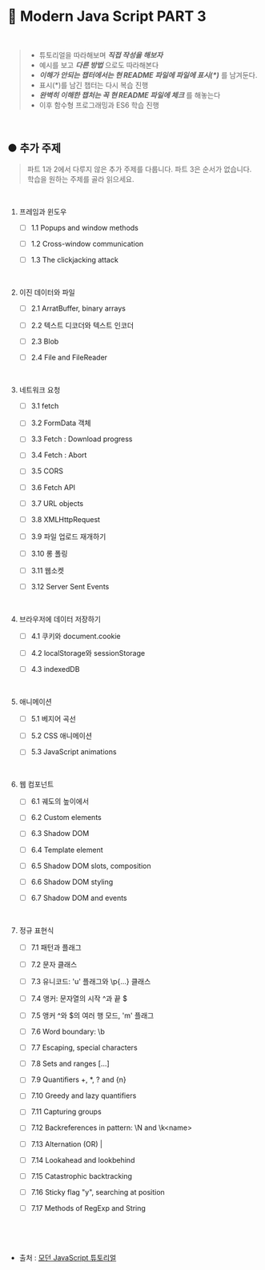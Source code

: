 # 📃 Modern Java Script PART 3

<br />

>   * 튜토리얼을 따라해보며 _**직접 작성을 해보자**_
>   * 예시를 보고 _**다른 방법**_ 으로도 따라해본다
>   * _**이해가 안되는 챕터에서는 현 README 파일에 파일에 표시(*)**_ 를 남겨둔다.
>   * 표시(*)를 남긴 챕터는 다시 복습 진행
>   * _**완벽히 이해한 챕처는 꼭 현 README 파일에 체크**_ 를 해놓는다
>   * 이후 함수형 프로그래밍과 ES6 학습 진행

<br />

## ● 추가 주제

> 파트 1과 2에서 다루지 않은 추가 주제를 다룹니다. 파트 3은 순서가 없습니다. 학습을 원하는 주제를 골라 읽으세요.

<br>

1. 프레임과 윈도우

    * [ ] 1.1 Popups and window methods
    * [ ] 1.2 Cross-window communication
    * [ ] 1.3 The clickjacking attack
    

<br>

2. 이진 데이터와 파일

    * [ ] 2.1 ArratBuffer, binary arrays
    * [ ] 2.2 텍스트 디코더와 텍스트 인코더
    * [ ] 2.3 Blob
    * [ ] 2.4 File and FileReader
        

<br>

3. 네트워크 요청

    * [ ] 3.1 fetch
    * [ ] 3.2 FormData 객체
    * [ ] 3.3 Fetch : Download progress
    * [ ] 3.4 Fetch : Abort
    * [ ] 3.5 CORS
    * [ ] 3.6 Fetch API
    * [ ] 3.7 URL objects
    * [ ] 3.8 XMLHttpRequest
    * [ ] 3.9 파일 업로드 재개하기
    * [ ] 3.10 롱 폴링
    * [ ] 3.11 웹소켓
    * [ ] 3.12 Server Sent Events
    

<br>

4. 브라우저에 데이터 저장하기

    * [ ] 4.1 쿠키와 document.cookie
    * [ ] 4.2 localStorage와 sessionStorage
    * [ ] 4.3 indexedDB
    

<br>

5. 애니메이션

    * [ ] 5.1 베지어 곡선
    * [ ] 5.2 CSS 애니메이션
    * [ ] 5.3 JavaScript animations


<br>

6. 웹 컴포넌트

    * [ ] 6.1 궤도의 높이에서
    * [ ] 6.2 Custom elements
    * [ ] 6.3 Shadow DOM
    * [ ] 6.4 Template element
    * [ ] 6.5 Shadow DOM slots, composition
    * [ ] 6.6 Shadow DOM styling
    * [ ] 6.7 Shadow DOM and events


<br>

7. 정규 표현식

    * [ ] 7.1 패턴과 플래그
    * [ ] 7.2 문자 클래스
    * [ ] 7.3 유니코드: 'u' 플래그와 \p{...} 클래스
    * [ ] 7.4 앵커: 문자열의 시작 ^과 끝 $
    * [ ] 7.5 앵커 ^와 $의 여러 행 모드, 'm' 플래그
    * [ ] 7.6 Word boundary: \b
    * [ ] 7.7 Escaping, special characters
    * [ ] 7.8 Sets and ranges [...]
    * [ ] 7.9 Quantifiers +, *, ? and {n}
    * [ ] 7.10 Greedy and lazy quantifiers
    * [ ] 7.11 Capturing groups
    * [ ] 7.12 Backreferences in pattern: \N and \k&lt;name&gt;
    * [ ] 7.13 Alternation (OR) |
    * [ ] 7.14 Lookahead and lookbehind
    * [ ] 7.15 Catastrophic backtracking
    * [ ] 7.16 Sticky flag "y", searching at position
    * [ ] 7.17 Methods of RegExp and String         



<br>
<br>
<br>

- 출처 :  [모던 JavaScript 튜토리얼](https://ko.javascript.info/)